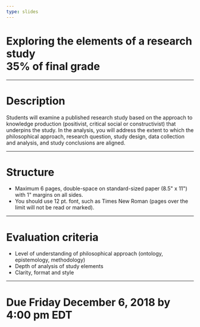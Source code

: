 ```yaml
---
type: slides
---
```


# Exploring the elements of a research study<br>35% of final grade

---
# Description

Students will examine a published research study based on the approach to knowledge production (positivist, critical social or constructivist) that underpins the study. In the analysis, you will address the extent to which the philosophical approach, research question, study design, data collection and analysis, and study conclusions are aligned. 

---

# Structure


- Maximum 6 pages, double-space on standard-sized paper (8.5" x 11") with 1" margins on all sides. 
- You should use 12 pt. font, such as Times New Roman (pages over the limit will not be read or marked).

---

# Evaluation criteria

-	Level of understanding of philosophical approach (ontology, epistemology, methodology) 
-	Depth of analysis of study elements 
-	Clarity, format and style

---

# Due Friday December 6, 2018 by 4:00 pm EDT
